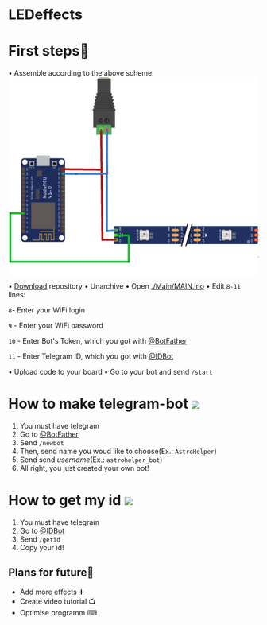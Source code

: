 # LEDeffects
# First steps🐾
• Assemble according to the above scheme
<img align="center"  width="800px" src="Design/sheme.png" />

•  <a href="https://github.com/astrosander/LEDeffects/archive/refs/heads/main.zip">Download</a> repository
•  Unarchive
•  Open <a href="https://github.com/astrosander/LEDeffects/blob/main/MAIN/MAIN.ino">./Main/MAIN.ino</a>
• Edit ```8-11``` lines:

```8```- Enter your WiFi login

```9``` - Enter your WiFi password

```10``` - Enter Bot's Token, which you got with 
<a href="https://github.com/astrosander/LEDeffects/edit/main/README.md#how-to-make-telegram-bot">@BotFather</a>

```11``` - Enter Telegram ID, which you got with <a href="https://github.com/astrosander/LEDeffects/edit/main/README.md#how-to-get-my-id">@IDBot</a>

  
• Upload code to your board
• Go to your bot and send ```/start```


# How to make telegram-bot <img align="center"  width="40px" src="Design/bot_father.png" /> 

1. You must have telegram
2. Go to <a href="https://t.me/BotFather">@BotFather</a>
3. Send ```/newbot```
4. Then, send name you woud like to choose(Ex.: ```AstroHelper```)
5. Send send *username*(Ex.: ```astrohelper_bot```)
6. All right, you just created your own bot!

# How to get my id <img align="center"  width="35px" src="Design/myid.jpg" /> 

1. You must have telegram
2. Go to <a href="https://t.me/myidbot">@IDBot</a>
3. Send ```/getid```
4. Copy your id!

##  Plans for future📜
<ul>
  <li>Add more effects ➕
  <li>Create video tutorial 📺
  <li>Optimise programm ⌨</li>
</ul>

